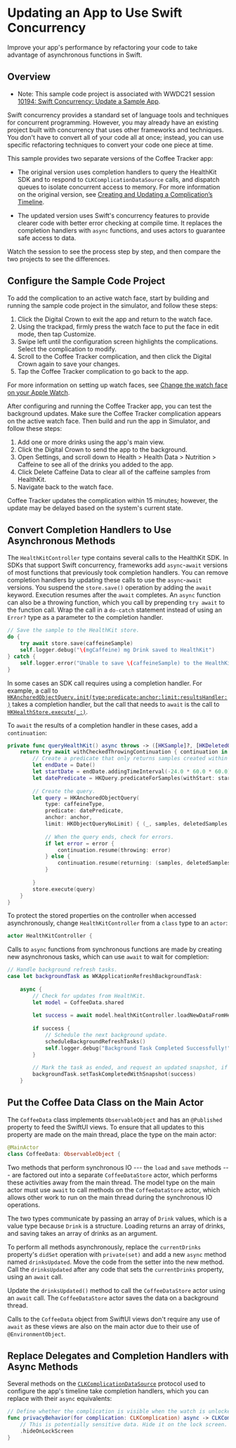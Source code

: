 # Updating an App to Use Swift Concurrency

Improve your app's performance by refactoring your code to take advantage of asynchronous functions in Swift.
## Overview

- Note: This sample code project is associated with WWDC21 session [10194: Swift Concurrency: Update a Sample App](https://developer.apple.com/wwdc21/10194).

Swift concurrency provides a standard set of language tools and techniques for concurrent programming.
However, you may already have an existing project built with concurrency that uses other frameworks and techniques.
You don't have to convert all of your code all at once; instead, you can use specific refactoring techniques to convert your code one piece at time.

This sample provides two separate versions of the Coffee Tracker app:

* The original version uses completion handlers to query the HealthKit SDK and to respond to `CLKComplicationDataSource` calls, and dispatch queues to isolate concurrent access to memory.
For more information on the original version, see [Creating and Updating a Complication’s Timeline](https://developer.apple.com/documentation/clockkit/creating_and_updating_a_complication_s_timeline).

* The updated version uses Swift's concurrency features to provide clearer code with better error checking at compile time.
It replaces the completion handlers with `async` functions, and uses actors to guarantee safe access to data.

Watch the session to see the process step by step, and then compare the two projects to see the differences.

## Configure the Sample Code Project

To add the complication to an active watch face, start by building and running the sample code project in the simulator, 
and follow these steps:

1. Click the Digital Crown to exit the app and return to the watch face.
2. Using the trackpad, firmly press the watch face to put the face in edit mode, then tap Customize.
3. Swipe left until the configuration screen highlights the complications. Select the complication to modify.
4. Scroll to the Coffee Tracker complication, and then click the Digital Crown again to save your changes.
5. Tap the Coffee Tracker complication to go back to the app.

For more information on setting up watch faces, see [Change the watch face on your Apple Watch](https://support.apple.com/en-us/HT205536).

After configuring and running the Coffee Tracker app, you can test the background updates.
Make sure the Coffee Tracker complication appears on the active watch face. 
Then build and run the app in Simulator, and follow these steps:

1. Add one or more drinks using the app's main view.
2. Click the Digital Crown to send the app to the background.
3. Open Settings, and scroll down to Health > Health Data > Nutrition > Caffeine to see all of the drinks you added to the app.
4. Click Delete Caffeine Data to clear all of the caffeine samples from HealthKit.
5. Navigate back to the watch face. 

Coffee Tracker updates the complication within 15 minutes; however, the update may be delayed based on the system's current state.

## Convert Completion Handlers to Use Asynchronous Methods

The `HealthKitController` type contains several calls to the HealthKit SDK. In SDKs that support Swift concurrency, frameworks add `async`-`await` versions of most functions that previously took completion handlers.
You can remove completion handlers by updating these calls to use the `async`-`await` versions.
You suspend the `store.save()` operation by adding the `await` keyword.
Execution resumes after the `await` completes.
An `async` function can also be a throwing function, which you call by prepending `try await` to the function call. Wrap the call in a `do-catch` statement instead of using an `Error?` type as a parameter to the completion handler.

``` swift
// Save the sample to the HealthKit store.
do {
    try await store.save(caffeineSample)
    self.logger.debug("\(mgCaffeine) mg Drink saved to HealthKit")
} catch {
    self.logger.error("Unable to save \(caffeineSample) to the HealthKit store: \(error.localizedDescription)")
}
```

In some cases an SDK call requires using a completion handler.
For example, a call to [`HKAnchoredObjectQuery.init(type:predicate:anchor:limit:resultsHandler:)`](https://developer.apple.com/documentation/healthkit/hkanchoredobjectquery/1615071-init) takes a completion handler, but the call that needs to `await` is the call to [`HKHealthStore.execute(_:)`](https://developer.apple.com/documentation/healthkit/hkhealthstore/1614179-execute).

To `await` the results of a completion handler in these cases, add a `continuation`:

``` swift
private func queryHealthKit() async throws -> ([HKSample]?, [HKDeletedObject]?, HKQueryAnchor?) {
    return try await withCheckedThrowingContinuation { continuation in
        // Create a predicate that only returns samples created within the last 24 hours.
        let endDate = Date()
        let startDate = endDate.addingTimeInterval(-24.0 * 60.0 * 60.0)
        let datePredicate = HKQuery.predicateForSamples(withStart: startDate, end: endDate, options: [.strictStartDate, .strictEndDate])
        
        // Create the query.
        let query = HKAnchoredObjectQuery(
            type: caffeineType,
            predicate: datePredicate,
            anchor: anchor,
            limit: HKObjectQueryNoLimit) { (_, samples, deletedSamples, newAnchor, error) in
            
            // When the query ends, check for errors.
            if let error = error {
                continuation.resume(throwing: error)
            } else {
                continuation.resume(returning: (samples, deletedSamples, newAnchor))
            }
            
        }
        store.execute(query)
    }
}
```

To protect the stored properties on the controller when accessed asynchronously, change `HealthKitController` from a `class` type to an `actor`:

``` swift
actor HealthKitController {
```

Calls to `async` functions from synchronous functions are made by creating new asynchronous tasks, which can use `await` to wait for completion:

``` swift
// Handle background refresh tasks.
case let backgroundTask as WKApplicationRefreshBackgroundTask:
    
    async {
        // Check for updates from HealthKit.
        let model = CoffeeData.shared
        
        let success = await model.healthKitController.loadNewDataFromHealthKit()
            
        if success {
            // Schedule the next background update.
            scheduleBackgroundRefreshTasks()
            self.logger.debug("Background Task Completed Successfully!")
        }
        
        // Mark the task as ended, and request an updated snapshot, if necessary.
        backgroundTask.setTaskCompletedWithSnapshot(success)
    }
```

## Put the Coffee Data Class on the Main Actor

The `CoffeeData` class implements `ObservableObject` and has an `@Published` property to feed the SwiftUI views.
To ensure that all updates to this property are made on the main thread, place the type on the main actor:

``` swift
@MainActor
class CoffeeData: ObservableObject {
```

Two methods that perform synchronous IO --- the `load` and `save` methods --- are factored out into a separate `CoffeeDataStore` actor, which performs these activities away from the main thread. 
The model type on the main actor must use `await` to call methods on the `CoffeeDataStore` actor, which allows other work to run on the main thread during the synchronous IO operations. 

The two types communicate by passing an array of `Drink` values, which is a value type because `Drink` is a structure. Loading returns an array of drinks, and saving takes an array of drinks as an argument.

To perform all methods asynchronously, replace the `currentDrinks` property's `didSet` operation with `private(set)` and add a new `async` method named `drinksUpdated`. Move the code from the setter into the new method.
Call the `drinksUpdated` after any code that sets the `currentDrinks` property, using an `await` call.

Update the `drinksUpdated()` method to call the `CoffeeDataStore` actor using an `await` call.
The `CoffeeDataStore` actor saves the data on a background thread.

Calls to the `CoffeeData` object from SwiftUI views don't require any use of `await` as these views are also on the main actor due to their use of `@EnvironmentObject`.


## Replace Delegates and Completion Handlers with Async Methods 

Several methods on the [`CLKComplicationDataSource`](https://developer.apple.com/documentation/clockkit/clkcomplicationdatasource) protocol used to configure the app's timeline take completion handlers, which you can replace with their `async` equivalents:

``` swift
// Define whether the complication is visible when the watch is unlocked.
func privacyBehavior(for complication: CLKComplication) async -> CLKComplicationPrivacyBehavior {
    // This is potentially sensitive data. Hide it on the lock screen.
    .hideOnLockScreen
}
```
